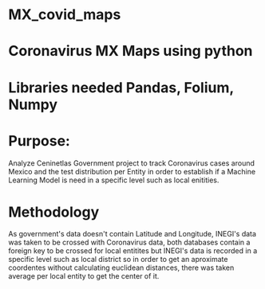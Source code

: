# MX_covid_maps

# Coronavirus MX Maps using python

# Libraries needed Pandas, Folium, Numpy


# Purpose: 
Analyze Ceninetlas Government project to track Coronavirus cases around Mexico and the test distribution per Entity in order to establish if a Machine Learning Model is need in a specific level such as local enitities.

# Methodology
As government's data doesn't contain Latitude and Longitude, INEGI's data was taken to be crossed with Coronavirus data, both databases contain a foreign key to be crossed for local entitites but INEGI's data is recorded in a specific level such as local district so in order to get an aproximate coordentes without calculating euclidean distances, there was taken average per local entity to get the center of it. 
